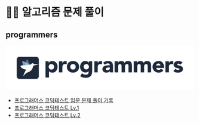 # 👨‍💻 알고리즘 문제 풀이

## programmers

<p align="center">
    <img src="/img/programmers-logo-dark.png"/>
</p>

- [프로그래머스 코딩테스트 입문 문제 풀이 기록](https://github.com/MrKeeplearning/algorithm/blob/main/src/main/java/programmers/tips/Slicing_Arrays_In_Java.md)
- [프로그래머스 코딩테스트 Lv.1]()
- [프로그래머스 코딩테스트 Lv.2]()